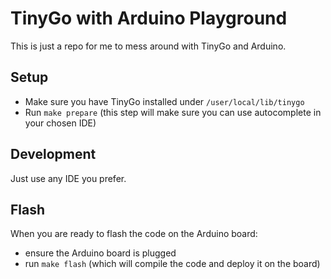 # TinyGo with Arduino Playground

This is just a repo for me to mess around with TinyGo and Arduino.

## Setup

- Make sure you have TinyGo installed under `/user/local/lib/tinygo`
- Run `make prepare` (this step will make sure you can use autocomplete in your chosen IDE)

## Development

Just use any IDE you prefer.

## Flash

When you are ready to flash the code on the Arduino board:
- ensure the Arduino board is plugged
- run `make flash` (which will compile the code and deploy it on the board)
